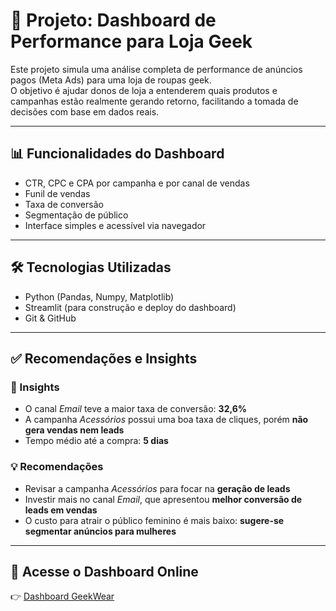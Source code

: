 # 🧪 Projeto: Dashboard de Performance para Loja Geek

Este projeto simula uma análise completa de performance de anúncios pagos (Meta Ads) para uma loja de roupas geek.  
O objetivo é ajudar donos de loja a entenderem quais produtos e campanhas estão realmente gerando retorno, facilitando a tomada de decisões com base em dados reais.

---

## 📊 Funcionalidades do Dashboard

- CTR, CPC e CPA por campanha e por canal de vendas  
- Funil de vendas  
- Taxa de conversão  
- Segmentação de público  
- Interface simples e acessível via navegador  

---

## 🛠️ Tecnologias Utilizadas

- Python (Pandas, Numpy, Matplotlib)  
- Streamlit (para construção e deploy do dashboard)  
- Git & GitHub  

---

## ✅ Recomendações e Insights

### 📌 Insights

- O canal *Email* teve a maior taxa de conversão: **32,6%**  
- A campanha *Acessórios* possui uma boa taxa de cliques, porém **não gera vendas nem leads**  
- Tempo médio até a compra: **5 dias**

### 💡 Recomendações

- Revisar a campanha *Acessórios* para focar na **geração de leads**  
- Investir mais no canal *Email*, que apresentou **melhor conversão de leads em vendas**  
- O custo para atrair o público feminino é mais baixo: **sugere-se segmentar anúncios para mulheres**

---

## 🔗 Acesse o Dashboard Online

👉 [Dashboard GeekWear](https://geekwearmetaads.streamlit.app/)
